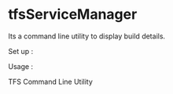 tfsServiceManager
=================
Its a command line utility to display build details.


Set up :

Usage :

TFS Command Line Utility
